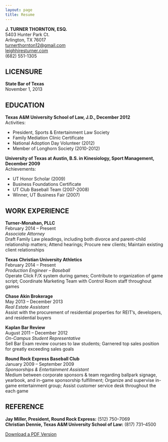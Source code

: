 ```yaml
---
layout: page
title: Resume
---
```


<p><strong>J. TURNER THORNTON, ESQ.</strong><br />
5403 Hunter Park Ct.<br />
Arlington, TX 76017<br />
<a href="mailto:turnerthornton12@gmail.com">turnerthornton12@gmail.com</a><br />
<a href="http://leighhiresturner.com">leighhiresturner.com</a><br />
(682) 551-1305</p>
<h2>LICENSURE</h2>
<p><strong>State Bar of Texas</strong><br />
November 1, 2013</p>
<h2>EDUCATION</h2>
<p><strong>Texas A&#038;M University School of Law, J.D., December 2012</strong><br />
Activities:</p>
<ul>
<li>President, Sports &#038; Entertainment Law Society</li>
<li>Family Mediation Clinic Certificate</li>
<li>National Adoption Day Volunteer (2012)</li>
<li>Member of Longhorn Society (2010-2012)</li>
</ul>
<p><strong>University of Texas at Austin, B.S. in Kinesiology, Sport Management, December 2009</strong><br />
Achievements:</p>
<ul>
<li>UT Honor Scholar (2009)</li>
<li>Business Foundations Certificate</li>
<li>UT Club Baseball Team (2007-2008)</li>
<li>Winner, UT Business Fair (2007)</p>
</li>
</ul>
<h2>WORK EXPERIENCE</h2>
<p><strong>Turner-Monahan, PLLC</strong><br />
February 2014 – Present<br />
<em>Associate Attorney</em><br />
Draft Family Law pleadings, including both divorce and parent-child relationship matters; Attend hearings; Procure new clients; Maintain existing client relationships</p>
<p><strong>Texas Christian University Athletics</strong><br />
February 2014 – Present<br />
<em>Production Engineer &#8211; Baseball</em><br />
Operate Click F/X system during games; Contribute to organization of game script; Coordinate Marketing Team with Control Room staff throughout games</p>
<p><strong>Chase Akin Brokerage</strong><br />
May 2013 – December 2013<br />
<em>Real Estate Assistant</em><br />
Assist with the procurement of residential properties for REIT’s, developers, and residential buyers</p>
<p><strong>Kaplan Bar Review</strong><br />
August 2011 – December 2012<br />
<em>On-Campus Student Representative</em><br />
Sell Bar Exam review courses to law students; Garnered top sales position for greatly exceeding sales goals</p>
<p><strong>Round Rock Express Baseball Club</strong><br />
January 2009 – September 2009<br />
<em>Sponsorships &#038; Entertainment Assistant</em><br />
Medium between corporate sponsors &#038; team regarding ballpark signage, yearbook, and in-game sponsorship fulfillment; Organize and supervise in-game entertainment group; Assist customer service desk throughout the each game</p>
<h2>REFERENCE</h2>
<p><strong>Jay Miller, President, Round Rock Express:</strong> (512) 750–7069<br />
<strong>Christian Dennie, Texas A&#038;M University School of Law:</strong> (817) 731–4500</p>
<p><a href="http://leighhiresturner.com/assets/j-turner-thornton-resume.pdf">Download a PDF Version</a></p>
